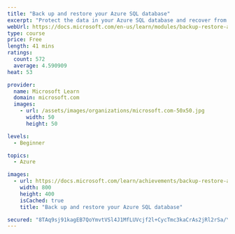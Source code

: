 ```yaml
---
title: "Back up and restore your Azure SQL database"
excerpt: "Protect the data in your Azure SQL database and recover from data loss or corruption with backup and restore."
webUrl: https://docs.microsoft.com/en-us/learn/modules/backup-restore-azure-sql/
type: course
price: Free
length: 41 mins
ratings:
  count: 572
  average: 4.590909
heat: 53

provider:
  name: Microsoft Learn
  domain: microsoft.com
  images:
    - url: /assets/images/organizations/microsoft.com-50x50.jpg
      width: 50
      height: 50

levels:
  - Beginner

topics:
  - Azure

images:
  - url: https://docs.microsoft.com/learn/achievements/backup-restore-azure-sql-social.png
    width: 800
    height: 400
    isCached: true
    title: "Back up and restore your Azure SQL database"

secured: "8TAq9sj91kagEB7QoYmvtVSl4J1MfLUVcjf2l+CycTmc3kaCrAs2jRl2rSa/YyZ3XXbmG0inbdVPak6iBiUECVtldr7fb37BTIVv1kd0Prr1zqqnua+NOaFuvUQ0+U/tuP4Mca+7e/FlR3cVYjumm4XaHOx9YgUt6V9ALw5QBcsnEWkqAxTIOGUD9TGnicV2WyB7yjNhu+BuDMdL+P7gfwBjIiZmWVkHwgR8DdxWt0o327pVAXp+WFfasQfwmBXg4rLDdXgGWn0OBB9ZKw9nUHXwRLU02+TlRJrHtmOXFgHv+aWukPLdU/jljgd+eDrO3nNBH58H416X7tBwMVQ/l4SW6RGTS0o/ei+7SYxMRfJbT+PK0TE+e3D/g1xfC9ZQ3rVQI+SOpz7PDbk5mrI1+E6yS40I/t2WtFO6UqBiwdc=;HWPS261A/LLrzV/iZKK73Q=="
---
```


